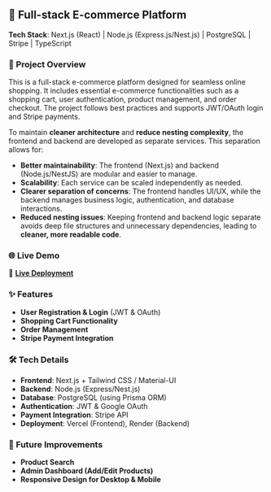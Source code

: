 ## 🚀 Full-stack E-commerce Platform  

**Tech Stack**: Next.js (React) | Node.js (Express.js/Nest.js) | PostgreSQL | Stripe | TypeScript  

### 📌 Project Overview  
This is a full-stack e-commerce platform designed for seamless online shopping. It includes essential e-commerce functionalities such as a shopping cart, user authentication, product management, and order checkout. The project follows best practices and supports JWT/OAuth login and Stripe payments.

To maintain **cleaner architecture** and **reduce nesting complexity**, the frontend and backend are developed as separate services. This separation allows for:
- **Better maintainability**: The frontend (Next.js) and backend (Node.js/NestJS) are modular and easier to manage.
- **Scalability**: Each service can be scaled independently as needed.
- **Clearer separation of concerns**: The frontend handles UI/UX, while the backend manages business logic, authentication, and database interactions.
- **Reduced nesting issues**: Keeping frontend and backend logic separate avoids deep file structures and unnecessary dependencies, leading to **cleaner, more readable code**.


### 🌐 Live Demo  
🔗 **[Live Deployment](https://amazon-clone-brown-chi.vercel.app/)**  

### ✨ Features  
- **User Registration & Login** (JWT & OAuth)  
- **Shopping Cart Functionality**  
- **Order Management**  
- **Stripe Payment Integration**  

### 🛠 Tech Details  
- **Frontend**: Next.js + Tailwind CSS / Material-UI  
- **Backend**: Node.js (Express/Nest.js)  
- **Database**: PostgreSQL (using Prisma ORM)  
- **Authentication**: JWT & Google OAuth  
- **Payment Integration**: Stripe API  
- **Deployment**: Vercel (Frontend), Render (Backend)  

### 🚀 Future Improvements  
- **Product Search**  
- **Admin Dashboard (Add/Edit Products)**  
- **Responsive Design for Desktop & Mobile**  
